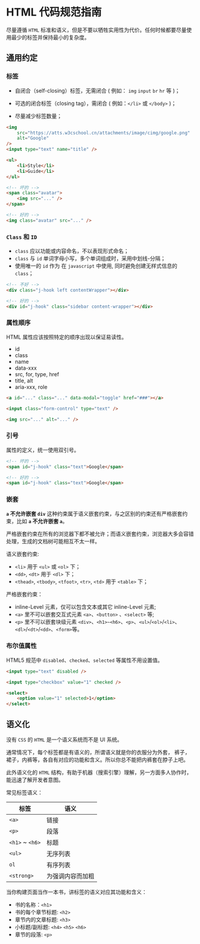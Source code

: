 <!--
 * @Author: your name
 * @Date: 2021-12-28 14:06:20
 * @LastEditTime: 2021-12-28 15:27:28
 * @LastEditors: Please set LastEditors
 * @Description: 打开koroFileHeader查看配置 进行设置: https://github.com/OBKoro1/koro1FileHeader/wiki/%E9%85%8D%E7%BD%AE
 * @FilePath: \project-rules\docs\html.md
-->

# HTML 代码规范指南

尽量遵循 `HTML` 标准和语义，但是不要以牺牲实用性为代价。任何时候都要尽量使用最少的标签并保持最小的复杂度。

## 通用约定

### 标签

- 自闭合（self-closing）标签，无需闭合 ( 例如： `img` `input` `br` `hr` 等 )；

- 可选的闭合标签（closing tag），需闭合 ( 例如：`</li>` 或 `</body>` )；

- 尽量减少标签数量；

```html
<img
    src="https://atts.w3cschool.cn/attachments/image/cimg/google.png"
    alt="Google"
/>
<input type="text" name="title" />

<ul>
    <li>Style</li>
    <li>Guide</li>
</ul>

<!-- 坏的 -->
<span class="avatar">
    <img src="..." />
</span>

<!-- 好的 -->
<img class="avatar" src="..." />
```

### `Class` 和 `ID`

- `class` 应以功能或内容命名，不以表现形式命名；
- `class` 与 `id` 单词字母小写，多个单词组成时，采用中划线-分隔；
- 使用唯一的 `id` 作为 在 `javascript` 中使用, 同时避免创建无样式信息的 `class`；

```html
<!-- 不好 -->
<div class="j-hook left contentWrapper"></div>

<!-- 好的 -->
<div id="j-hook" class="sidebar content-wrapper"></div>
```

### 属性顺序

HTML 属性应该按照特定的顺序出现以保证易读性。

- id
- class
- name
- data-xxx
- src, for, type, href
- title, alt
- aria-xxx, role

```html
<a id="..." class="..." data-modal="toggle" href="###"></a>

<input class="form-control" type="text" />

<img src="..." alt="..." />
```

### 引号

属性的定义，统一使用双引号。

```html
<!-- 坏的 -->
<span id="j-hook" class="text">Google</span>

<!-- 好的 -->
<span id="j-hook" class="text">Google</span>
```

### 嵌套

**`a` 不允许嵌套 `div`** 这种约束属于语义嵌套约束，与之区别的约束还有严格嵌套约束，比如 **`a` 不允许嵌套 `a`**。

严格嵌套约束在所有的浏览器下都不被允许；而语义嵌套约束，浏览器大多会容错处理，生成的文档树可能相互不太一样。

语义嵌套约束:

- `<li>` 用于 `<ul>` 或 `<ol>` 下；
- `<dd>`, `<dt>` 用于 `<dl>` 下；
- `<thead>`, `<tbody>`, `<tfoot>`, `<tr>`, `<td>` 用于 `<table>` 下；

严格嵌套约束：

- inline-Level 元素，仅可以包含文本或其它 inline-Level 元素;
- `<a>` 里不可以嵌套交互式元素 `<a>`、`<button>` 、`<select>` 等;
- `<p>` 里不可以嵌套块级元素 `<div>`、`<h1>~<h6>`、`<p>`、`<ul>`/`<ol>`/`<li>`、`<dl>`/`<dt>`/`<dd>`、`<form>`等。

### 布尔值属性

HTML5 规范中 `disabled`、`checked`、`selected` 等属性不用设置值。

```html
<input type="text" disabled />

<input type="checkbox" value="1" checked />

<select>
    <option value="1" selected>1</option>
</select>
```

## 语义化

没有 `CSS` 的 `HTML` 是一个语义系统而不是 UI 系统。

通常情况下，每个标签都是有语义的，所谓语义就是你的衣服分为外套， 裤子，裙子，内裤等，各自有对应的功能和含义。所以你总不能把内裤套在脖子上吧。

此外语义化的 `HTML` 结构，有助于机器（搜索引擎）理解，另一方面多人协作时，能迅速了解开发者意图。

常见标签语义：

| 标签              | 语义       |
| --------------- | -------- |
| `<a>`           | 链接       |
| `<p>`           | 段落       |
| `<h1>` ~ `<h6>` | 标题       |
| `<ul>`          | 无序列表     |
| `ol`            | 有序列表     |
| `<strong>`      | 为强调内容而加粗 |

当你构建页面当作一本书，讲标签的语义对应其功能和含义：

- 书的名称：`<h1>`
- 书的每个章节标题: `<h2>`
- 章节内的文章标题: `<h3>`
- 小标题/副标题: `<h4>` `<h5>` `<h6>`
- 章节的段落: `<p>`
